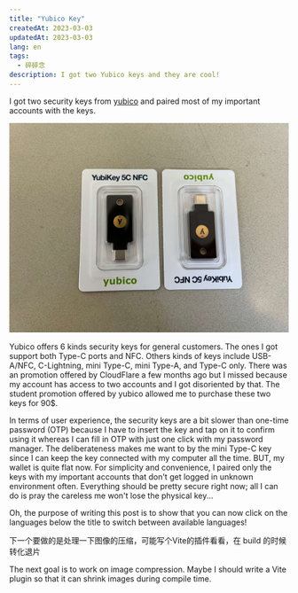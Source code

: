 ```yaml
---
title: "Yubico Key"
createdAt: 2023-03-03
updatedAt: 2023-03-03
lang: en
tags: 
  - 碎碎念
description: I got two Yubico keys and they are cool!
---
```


I got two security keys from [yubico](https://www.yubico.com/) and paired most of my important accounts with the keys.

![yubico key](./yubico-key.jpeg)

Yubico offers 6 kinds security keys for general customers. The ones I got support both Type-C ports and NFC. Others kinds of keys include USB-A/NFC, C-Lightning, mini Type-C, mini Type-A, and Type-C only. There was an promotion offered by CloudFlare a few months ago but I missed because my account has access to two accounts and I got disoriented by that. The student promotion offered by yubico allowed me to purchase these two keys for 90$.

In terms of user experience, the security keys are a bit slower than one-time password (OTP) because I have to insert the key and tap on it to confirm using it whereas I can fill in OTP with just one click with my password manager. The deliberateness makes me want to by the mini Type-C key since I can keep the key connected with my computer all the time. BUT, my wallet is quite flat now. For simplicity and convenience, I paired only the keys with my important accounts that don't get logged in unknown environment often. Everything should be pretty secure right now; all I can do is pray the careless me won't lose the physical key...

Oh, the purpose of writing this post is to show that you can now click on the languages below the title to switch between available languages!

下一个要做的是处理一下图像的压缩，可能写个Vite的插件看看，在 build 的时候转化退片

The next goal is to work on image compression. Maybe I should write a Vite plugin so that it can shrink images during compile time. 
